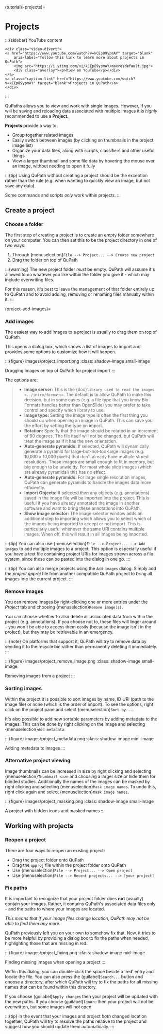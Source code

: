 (tutorials-projects)=

# Projects

:::{sidebar} YouTube content
```{raw} html
<div class="video-divert">
<a href="https://www.youtube.com/watch?v=kCEp89ypmAY" target="blank"
    aria-label="follow this link to learn more about projects in QuPath">
    <img src="https://i.ytimg.com/vi/kCEp89ypmAY/maxresdefault.jpg">
    <div class="overlay"><p>View on YouTube</p></div>
</a>
<a class="caption-link" href="https://www.youtube.com/watch?v=kCEp89ypmAY" target="blank">Projects in QuPath</a>
</div>
```
:::

QuPaths allows you to view and work with single images.
However, if you will be saving and reloading data associated with multiple images it is *highly* recommended to use a **Project**.

**Projects** provide a way to:

- Group together related images
- Easily switch between images (by clicking on thumbnails in the project image list)
- Organize your data files, along with scripts, classifiers and other useful things
- View a larger thumbnail and some file data by hovering the mouse over an image, without needing to open it fully

:::{tip}
Using QuPath without creating a project should be the exception rather than the rule (e.g. when wanting to quickly view an image, but not save any data).

Some commands and scripts *only* work within projects.
:::

## Create a project

### Choose a folder

The first step of creating a project is to create an empty folder somewhere on your computer.
You can then set this to be the project directory in one of two ways:

1. Through {menuselection}`File --> Project... --> Create new project`
2. Drag the folder on top of QuPath

:::{warning}
The new project folder *must* be empty.
QuPath will assume it's allowed to do whatever you like within the folder you give it - which may include overwriting files.

For this reason, it's best to leave the management of that folder entirely up to QuPath and to avoid adding, removing or renaming files manually within it.
:::

(project-add-images)=
### Add images

The easiest way to add images to a project is usually to drag them on top of QuPath.

This opens a dialog box, which shows a list of images to import and provides some options to customize how it will happen.

:::{figure} images/project_import.png
:class: shadow-image small-image

Dragging images on top of QuPath for project import
:::

The options are:

> - **Image server:** This is the {doc}`library used to read the images <../intro/formats>`. The default is to allow QuPath to make this decision, but in some cases (e.g. a file type that you know Bio-Formats handles better than OpenSlide) you may prefer to take control and specify which library to use.
> - **Image type:** Setting the image type is often the first thing you should do when opening an image in QuPath. This can save you the effort by setting the type on import.
> - **Rotation:** Specify that the image should be rotated in an increment of 90 degrees. The file itself will not be changed, but QuPath will treat the image as if it has the new orientation.
> - **Auto-generate pyramids:** If selected, QuPath will dynamically generate a pyramid for large-but-not-too-large images (e.g. 10,000 x 10,000 pixels) that don't already have multiple stored resolutions. These images are small enough to fit in memory, but big enough to be unwieldy. For most whole slide images (which are already pyramidal) this has no effect.
> - **Auto-generate pyramids:** For large single resolution images, QuPath can generate pyramids to handle the images data more efficiently.
> - **Import Objects:** If selected then any objects (e.g. annotations) saved in the image file will be imported into the project. This is useful if you have already annotated the image in another software and want to bring these annotations into QuPath.
> - **Show image selector:** The image selector window adds an additional step to importing which allows you to select which of the images being imported to accept or not import. This is particularly useful whenever the same URI contains multiple images. When off, this will result in all images being imported.

:::{tip}
You can also use {menuselection}`File --> Project... --> Add images` to add multiple images to a project.
This option is especially useful if you have a text file containing project URIs for images strewn across a file system, since these can be pasted into the dialog in one go.
:::

:::{tip}
You can also merge projects using the `Add images` dialog.
Simply add the *project.qpproj* file from another compatible QuPath project to bring all images into the current project.
:::

### Remove images

You can remove images by right-clicking one or more entries under the *Project* tab and choosing {menuselection}`Remove image(s)`.

You can choose whether to also delete all associated data from within the project (e.g. annotations).
If you choose not to, these files will linger around - you won't be able to access them easily (because the image isn't in the project), but they may be retrievable in an emergency.

:::{note}
On platforms that support it, QuPath will try to remove data by sending it to the recycle bin rather than permanently deleting it immediately.
:::

:::{figure} images/project_remove_image.png
:class: shadow-image small-image

Removing images from a project
:::

### Sorting images
Within the project it is possible to sort images by name, ID URI (path to the image file) or none (which is the order of import).
To see the options, right click on the project pane and select {menuselection}`Sort by...`.

It's also possible to add new sortable parameters by adding metadata to the images.
This can be done by right clicking on the image and selecting {menuselection}`Add metadata`.

:::{figure} images/project_metadata.png
:class: shadow-image mini-image

Adding metadata to images
:::

### Alternative project viewing
Image thumbnails can be increased in size by right clicking and selecting {menuselection}`Thumbnail size` and choosing a larger size or hide them for blinded studies.
Additionally the names of the images can be masked by right clicking and selecting {menuselection}`Mask image names`. To undo this, right click again and select {menuselection}`Mask image names`.

:::{figure} images/project_masking.png
:class: shadow-image small-image

A project with hidden icons and masked names
:::

## Working with projects

### Reopen a project

There are four ways to reopen an existing project:

- Drag the project folder onto QuPath
- Drag the `qpproj` file within the project folder onto QuPath
- Use {menuselection}`File --> Project... --> Open project`
- Use {menuselection}`File --> Recent projects... --> [your project]`

### Fix paths

It is important to recognize that your project folder does **not** (usually) contain your images.
Rather, it contains QuPath's associated data files only - and the paths to where your images are located.

*This means that if your image files change location, QuPath may not be able to find them any more.*

QuPath previously left you on your own to somehow fix that.
Now, it tries to be more helpful by providing a dialog box to fix the paths when needed, highlighting those that are missing in red.

:::{figure} images/project_fixing.png
:class: shadow-image mid-image

Finding missing images when opening a project
:::

Within this dialog, you can double-click the space beside a 'red' entry and locate the file.
You can also press the {guilabel}`Search...` button and choose a directory, after which QuPath will try to fix the paths for all missing names that can be found within this directory.

If you choose {guilabel}`Apply changes` then your project will be updated with the new paths.
If you choose {guilabel}`Ignore` then your project will not be overwritten, but some images will not open.

:::{tip}
In the event that your images and project *both* changed location together, QuPath will try to resolve the paths relative to the project and suggest how you should update them automatically.
:::
